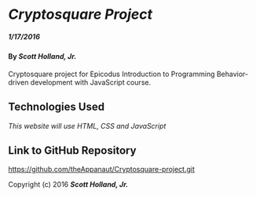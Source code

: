 # _Cryptosquare Project_

##### _1/17/2016_

#### By _**Scott Holland, Jr.**_

Cryptosquare project for Epicodus Introduction to Programming Behavior-driven development with JavaScript course.

## Technologies Used

_This website will use HTML, CSS and JavaScript_

## Link to GitHub Repository

https://github.com/theAppanaut/Cryptosquare-project.git 

Copyright (c) 2016 **_Scott Holland, Jr._**

